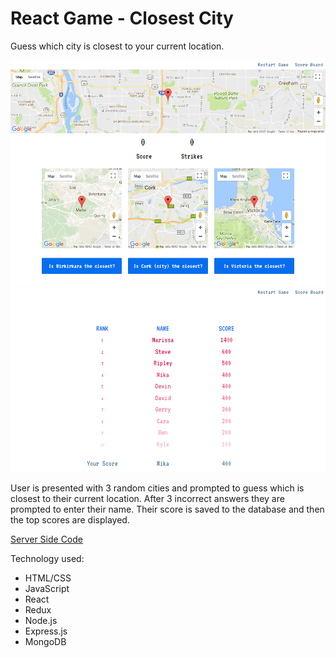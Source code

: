 # React Game - Closest City
Guess which city is closest to your current location.

![Closest City](public/screenshot-01.png)
![Scoreboard](public/screenshot-02.png)

User is presented with 3 random cities and prompted to guess which is closest to their current location. After 3 incorrect answers they are prompted to enter their name. Their score is saved to the database and then the top scores are displayed.

[Server Side Code](https://github.com/krothenbaum/map-game-server)

Technology used:
* HTML/CSS
* JavaScript
* React
* Redux
* Node.js
* Express.js
* MongoDB
